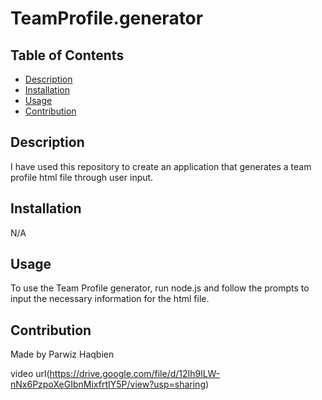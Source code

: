 # TeamProfile.generator

## Table of Contents
- [Description](#description)
- [Installation](#installation)
- [Usage](#usage)
- [Contribution](#contribution)

## Description
I have used this repository to create an application that generates a team profile html file through user input.

## Installation
N/A

## Usage
To use the Team Profile generator, run node.js and follow the prompts to input the necessary information for the html file.

## Contribution
Made by Parwiz Haqbien

video url(https://drive.google.com/file/d/12Ih9lLW-nNx6PzpoXeGIbnMixfrtIY5P/view?usp=sharing)
